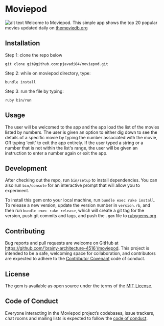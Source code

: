 
# Moviepod
![alt text](https://i.imgur.com/7OGKVPn.jpg "Logo Title Text 1")
Welcome to Moviepod. This simple app shows the top 20 popular movies updated daily on [themoviedb.org](https://www.themoviedb.org/)

## Installation

Step 1: 
clone the repo below
```ruby--
git clone git@github.com:pjavadi84/moviepod.git
```

Step 2:
while on moviepod directory, type:
```
bundle install 
```

Step 3: 
run the file by typing: 
```
ruby bin/run
```


## Usage

The user will be welcomed to the app and the app load the list of the movies listed by numbers. The user is given an option to either dig down to 
see the details of a specific movie by typing the number associated with the movie, OR typing 'exit' to exit the app entirely. If the 
user typed a string or a number that is not within the list's range, the user will be given an instruction to enter a number again or 
exit the app. 

## Development

After checking out the repo, run `bin/setup` to install dependencies. You can also run `bin/console` for an interactive prompt that will allow you to experiment.

To install this gem onto your local machine, run `bundle exec rake install`. To release a new version, update the version number in `version.rb`, and then run `bundle exec rake release`, which will create a git tag for the version, push git commits and tags, and push the `.gem` file to [rubygems.org](https://rubygems.org).

## Contributing

Bug reports and pull requests are welcome on GitHub at https://github.com/'brainy-architecture-4516'/moviepod. This project is intended to be a safe, welcoming space for collaboration, and contributors are expected to adhere to the [Contributor Covenant](http://contributor-covenant.org) code of conduct.

## License

The gem is available as open source under the terms of the [MIT License](https://opensource.org/licenses/MIT).

## Code of Conduct

Everyone interacting in the Moviepod project’s codebases, issue trackers, chat rooms and mailing lists is expected to follow the [code of conduct](https://github.com/'brainy-architecture-4516'/moviepod/blob/master/CODE_OF_CONDUCT.md).
